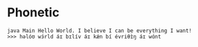 # Phonetic

```java Main Hello World. I believe I can be everything I want!```<br>
```>>> həlóʊ wɜ́rld áɪ bɪlív áɪ kǽn bí évriθɪ̀ŋ áɪ wɑ́nt ```
